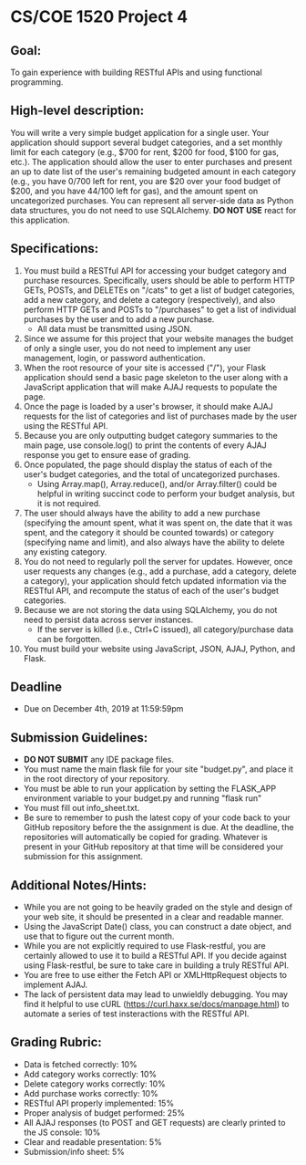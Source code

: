 # CS/COE 1520 Project 4

## Goal:
To gain experience with building RESTful APIs and using functional programming.

## High-level description:
You will write a very simple budget application for a single user.
Your application should support several budget categories, and a set monthly limit for each category (e.g., $700 for rent, $200 for food, $100 for gas, etc.).
The application should allow the user to enter purchases and present an up to date list of the user's remaining budgeted amount in each category (e.g., you have $0/$700 left for rent, you are $20 over your food budget of $200, and you have $44/$100 left for gas), and the amount spent on uncategorized purchases.
You can represent all server-side data as Python data structures, you do not need to use SQLAlchemy.
**DO NOT USE** react for this application.

## Specifications:
1.  You must build a RESTful API for accessing your budget category and purchase resources.
	Specifically, users should be able to perform HTTP GETs, POSTs, and DELETEs on "/cats" to get a list of budget categories, add a new category, and delete a category (respectively), and also perform HTTP GETs and POSTs to "/purchases" to get a list of individual purchases by the user and to add a new purchase.
	*  All data must be transmitted using JSON.
1.  Since we assume for this project that your website manages the budget of only a single user, you do not need to implement any user management, login, or password authentication.
1.  When the root resource of your site is accessed ("/"), your Flask application should send a basic page skeleton to the user along with a JavaScript application that will make AJAJ requests to populate the page.
1.  Once the page is loaded by a user's browser, it should make AJAJ requests for the list of categories and list of purchases made by the user using the RESTful API.
1.  Because you are only outputting budget category summaries to the main page, use console.log() to print the contents of every AJAJ response you get to ensure ease of grading.
1.  Once populated, the page should display the status of each of the user's budget categories, and the total of uncategorized purchases.
	*  Using Array.map(), Array.reduce(), and/or Array.filter() could be helpful in writing succinct code to perform your budget analysis, but it is not required.
1.  The user should always have the ability to add a new purchase (specifying the amount spent, what it was spent on, the date that it was spent, and the category it should be counted towards) or category (specifying name and limit), and also always have the ability to delete any existing category.
1.  You do not need to regularly poll the server for updates.  However, once user requests any changes (e.g., add a purchase, add a category, delete a category), your application should fetch updated information via the RESTful API, and recompute the status of each of the user's budget categories.
1.  Because we are not storing the data using SQLAlchemy, you do not need to persist data across server instances.
	*  If the server is killed (i.e., Ctrl+C issued), all category/purchase data can be forgotten.
1.  You must build your website using JavaScript, JSON, AJAJ, Python, and Flask.

## Deadline
*  Due on December 4th, 2019 at 11:59:59pm

## Submission Guidelines:
*  **DO NOT SUBMIT** any IDE package files.
*  You must name the main flask file for your site "budget.py", and place it in the root directory of your repository.
*  You must be able to run your application by setting the FLASK_APP environment variable to your budget.py and running "flask run"
*  You must fill out info_sheet.txt.
*  Be sure to remember to push the latest copy of your code back to your GitHub repository before the the assignment is due.  At the deadline, the repositories will automatically be copied for grading.  Whatever is present in your GitHub repository at that time will be considered your submission for this assignment.

## Additional Notes/Hints:
*  While you are not going to be heavily graded on the style and design of your web site, it should be presented in a clear and readable manner.
*  Using the JavaScript Date() class, you can construct a date object, and use that to figure out the current month.
*  While you are not explicitly required to use Flask-restful, you are certainly allowed to use it to build a RESTful API.
	If you decide against using Flask-restful, be sure to take care in building a truly RESTful API.
*  You are free to use either the Fetch API or XMLHttpRequest objects to implement AJAJ.
*  The lack of persistent data may lead to unwieldly debugging.  You may find it helpful to use cURL (https://curl.haxx.se/docs/manpage.html) to automate a series of test insteractions with the RESTful API.

## Grading Rubric:
*  Data is fetched correctly:  10%
*  Add category works correctly:  10%
*  Delete category works correctly:  10% 
*  Add purchase works correctly:  10%
*  RESTful API properly implemented:  15%
*  Proper analysis of budget performed:  25%
*  All AJAJ responses (to POST and GET requests) are clearly printed to the JS console:  10%
*  Clear and readable presentation:  5%
*  Submission/info sheet:  5%

